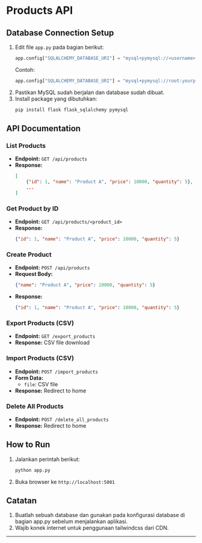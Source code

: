 # Products API

## Database Connection Setup

1. Edit file `app.py` pada bagian berikut:
	 ```python
	 app.config["SQLALCHEMY_DATABASE_URI"] = "mysql+pymysql://<username>:<password>@<host>:<port>/<database_name>"
	 ```
	 Contoh:
	 ```python
	 app.config["SQLALCHEMY_DATABASE_URI"] = "mysql+pymysql://root:yourpassword@localhost:3306/products_db"
	 ```
2. Pastikan MySQL sudah berjalan dan database sudah dibuat.
3. Install package yang dibutuhkan:
	 ```bash
	 pip install flask flask_sqlalchemy pymysql
	 ```

## API Documentation

### List Products
- **Endpoint:** `GET /api/products`
- **Response:**
	```json
	[
		{"id": 1, "name": "Product A", "price": 10000, "quantity": 5},
		...
	]
	```

### Get Product by ID
- **Endpoint:** `GET /api/products/<product_id>`
- **Response:**
	```json
	{"id": 1, "name": "Product A", "price": 10000, "quantity": 5}
	```

### Create Product
- **Endpoint:** `POST /api/products`
- **Request Body:**
	```json
	{"name": "Product A", "price": 10000, "quantity": 5}
	```
- **Response:**
	```json
	{"id": 1, "name": "Product A", "price": 10000, "quantity": 5}
	```

### Export Products (CSV)
- **Endpoint:** `GET /export_products`
- **Response:** CSV file download

### Import Products (CSV)
- **Endpoint:** `POST /import_products`
- **Form Data:**
	- `file`: CSV file
- **Response:** Redirect to home

### Delete All Products
- **Endpoint:** `POST /delete_all_products`
- **Response:** Redirect to home

## How to Run
1. Jalankan perintah berikut:
	 ```bash
	 python app.py
	 ```
2. Buka browser ke `http://localhost:5001`

## Catatan
1. Buatlah sebuah database dan gunakan pada konfigurasi database di bagian app.py sebelum menjalankan aplikasi.
2. Wajib konek internet untuk penggunaan tailwindcss dari CDN.
---